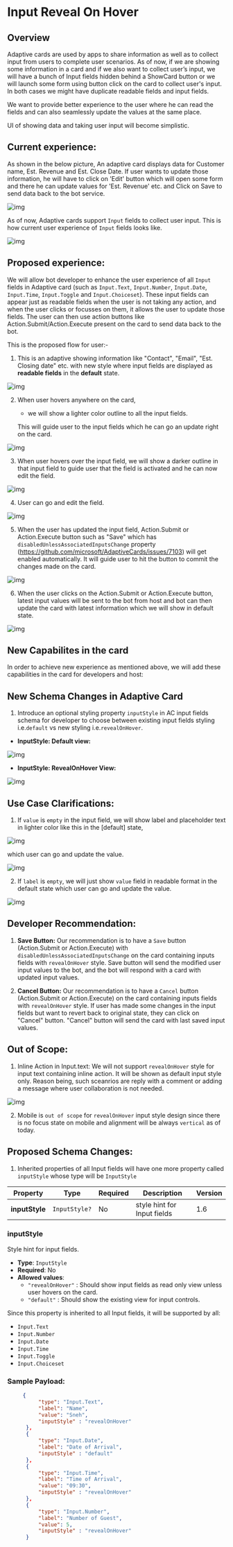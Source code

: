 # Input Reveal On Hover

## Overview

Adaptive cards are used by apps to share information as well as to collect input from users to complete user scenarios.
As of now, if we are showing some information in a card and if we also want to collect user’s input, we will have a bunch of Input fields hidden behind a ShowCard button or we will launch some form using button click on the card to collect user's input.
In both cases we might have duplicate readable fields and input fields.

We want to provide better experience to the user where he can read the fields and can also seamlessly update the values at the same place. 

UI of showing data and taking user input will become simplistic. 

 
## Current experience:

As shown in the below picture, An adaptive card displays data for Customer name, Est. Revenue and Est. Close Date. If user wants to update those information, he will have to click on 'Edit' button which will open some form and there he can update values for 'Est. Revenue' etc. and Click on Save to send data back to the bot service.

![img](./assets/InputRevealOnHover/InputRevealOnHoverScenario1.PNG)


As of now, Adaptive cards support `Input` fields to collect user input. This is how current user experience of `Input` fields looks like. 

 ![img](./assets/InputRevealOnHover/InputRevealOnHoverScenario2.PNG)

## Proposed experience:

We will allow bot developer to enhance the user experience of all `Input` fields in Adaptive card (such as `Input.Text`, `Input.Number`, `Input.Date`, `Input.Time`, `Input.Toggle` and `Input.Choiceset`). These input fields can appear just as readable fields when the user is not taking any action, and when the user clicks or focusses on them, it allows the user to update those fields. The user can then use action buttons like Action.Submit/Action.Execute present on the card to send data back to the bot.

This is the proposed flow for user:-
1. This is an adaptive showing information like "Contact", "Email", "Est. Closing date" etc. with new style where input fields are displayed as **readable fields** in the **default** state.

![img](./assets/InputRevealOnHover/InputRevealOnHoverScenario3.PNG)

2. When user hovers anywhere on the card,
	* we will show a lighter color outline to all the input fields.
	
	This will guide user to the input fields which he can go an update right on the card.
	
![img](./assets/InputRevealOnHover/InputRevealOnHoverScenario4.PNG)

3. When user hovers over the input field, we will show a darker outline in that input field to guide user that the field is activated and he can now edit the field.

![img](./assets/InputRevealOnHover/InputRevealOnHoverScenario5.PNG)

4. User can go and edit the field.

![img](./assets/InputRevealOnHover/InputRevealOnHoverScenario6.PNG)

5. When the user has updated the input field, Action.Submit or Action.Execute button such as "Save" which has `disabledUnlessAssociatedInputsChange` property (https://github.com/microsoft/AdaptiveCards/issues/7103) will get enabled automatically. It will guide user to hit the button to commit the changes made on the card.

![img](./assets/InputRevealOnHover/InputRevealOnHoverScenario7.PNG)


6. When the user clicks on the Action.Submit or Action.Execute button, latest input values will be sent to the bot from host and bot can then update the card with latest information which we will show in default state.

![img](./assets/InputRevealOnHover/InputRevealOnHoverScenario8.PNG)

## New Capabilites in the card
In order to achieve new experience as mentioned above, we will add these capabilities in the card for developers and host:

## New Schema Changes in Adaptive Card
1. Introduce an optional styling property `inputStyle` in AC input fields schema for developer to choose between existing input fields styling i.e.`default` vs new styling i.e.`revealOnHover`.

* **InputStyle: Default view:**

 ![img](./assets/InputRevealOnHover/InputRevealOnHoverScenario2.PNG)

* **InputStyle: RevealOnHover View:**

![img](./assets/InputRevealOnHover/InputRevealOnHoverScenario9.PNG)


## Use Case Clarifications:
1. If `value` is `empty` in the input field, we will show label and placeholder text in lighter color like this in the [default] state,

![img](./assets/InputRevealOnHover/InputRevealOnHoverScenario10.PNG)

which user can go and update the value.

![img](./assets/InputRevealOnHover/InputRevealOnHoverScenario11.PNG)

2. If `label` is `empty`, we will just show `value` field in readable format in the default state which user can go and update the value.

![img](./assets/InputRevealOnHover/InputRevealOnHoverScenario12.PNG)


## Developer Recommendation:

1. **Save Button:** Our recommendation is to have a `Save` button (Action.Submit or Action.Execute) with `disabledUnlessAssociatedInputsChange` on the card containing inputs fields with `revealOnHover` style. Save button will send the modified user input values to the bot, and the bot will respond with a card with updated input values.

2. **Cancel Button:** Our recommendation is to have a `Cancel` button (Action.Submit or Action.Execute) on the card containing inputs fields with `revealOnHover` style. If user has made some changes in the input fields but want to revert back to original state, they can click on "Cancel" button. "Cancel" button will send the card with last saved input values.
## Out of Scope:

1. Inline Action in Input.text: We will not support `revealOnHover` style for input text containing inline action. It will be shown as default input style only. Reason being, such sceanrios are reply with a comment or adding a message where user collaboration is not needed.

![img](./assets/InputRevealOnHover/InputRevealOnHoverScenario13.png)

2. Mobile is `out of scope` for `revealOnHover` input style design since there is no focus state on mobile and alignment will be always `vertical` as of today.

## Proposed Schema Changes:

 1. Inherited properties of all Input fields will have one more property called `inputStyle` whose type will be `InputStyle`

| Property | Type | Required | Description | Version |
| -------- | ---- | -------- | ----------- | ------- |
| **inputStyle** | `InputStyle?` | No | style hint for Input fields | 1.6 |


### inputStyle

Style hint for input fields.

* **Type**: `InputStyle`
* **Required**: No
* **Allowed values**:
  * `"revealOnHover"` : Should show input fields as read only view unless user hovers on the card.
  * `"default"` : Should show the existing view for input controls.

Since this property is inherited to all Input fields, it will be supported by all:

* `Input.Text`
* `Input.Number`
* `Input.Date`
* `Input.Time`
* `Input.Toggle`
* `Input.Choiceset`

### Sample Payload:

```json
     {
          "type": "Input.Text",
          "label": "Name",
          "value": "Sneh",
          "inputStyle" : "revealOnHover"
      },
      {
          "type": "Input.Date",
          "label": "Date of Arrival",
          "inputStyle" : "default"
      },
      {
          "type": "Input.Time",
          "label": "Time of Arrival",
          "value": "09:30",
          "inputStyle" : "revealOnHover"
      },
      {
          "type": "Input.Number",
          "label": "Number of Guest",
          "value": 5,
          "inputStyle" : "revealOnHover"
      }	
```
